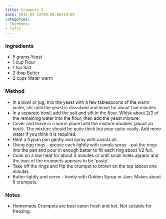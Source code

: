 ```yaml
---
title: Crumpets 2
date: 2015-05-23T00:00:00+10:00
categories:
- Thermomix
- ToTry
---
```









### Ingredients

* 5 grams Yeast
* 1 cup Flour
* 1 tsp Salt
* 2 tbsp Butter
* 2 cups Water warm

### Method

* In a bowl or jug, mix the yeast with a few tablespoons of the warm water, stir until the yeast is dissolved and leave for about five minutes.
* In a separate bowl, add the salt and sift in the flour.  Whisk  about 2/3 of the remaining water into the flour, then add the yeast mixture.
* Cover and leave in a warm place until the mixture doubles (about an hour).  The mixture should be quite thick but pour quite easily.  Add more water if you think it is required.
* Heat a frypan pan gently and spray with canola oil.
* Using egg rings - grease each lightly with canola spray - put the rings into the pan and pour in enough batter to fill each ring about 1/2 full.
* Cook on a low heat for about 4 minutes or until small holes appear and the tops of the crumpets appears to be 'pasty'.
* Take off the rings and flip the crumpet to brown on the top (about one minute).
* Butter lightly and serve - lovely with Golden Syrup or Jam. Makes about 6 crumpets.

### Notes

* Homemade Crumpets are best eaten fresh and hot.  Not suitable for freezing.
